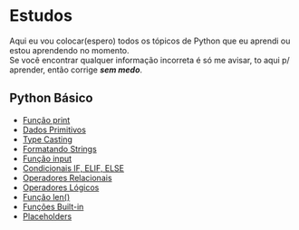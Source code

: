 # **Estudos**

Aqui eu vou colocar(espero) todos os tópicos de Python que eu aprendi ou estou aprendendo no momento.                              
Se você encontrar qualquer informação incorreta é só me avisar, to aqui p/ aprender, então corrige ***sem medo***. 
## 

## Python Básico
- [Função print](https://github.com/Marcelo-4ever/Estudo/blob/main/Estudos/print.md)
- [Dados Primitivos](https://github.com/Marcelo-4ever/Estudo/blob/main/Estudos/dados_primitivos.md)
- [Type Casting](https://github.com/Marcelo-4ever/Estudo/blob/main/Estudos/type_casting.md)
- [Formatando Strings](https://github.com/Marcelo-4ever/Estudo/blob/main/Estudos/formatando_strings.md)
- [Função input](https://github.com/Marcelo-4ever/Estudo/blob/main/Estudos/input.md)
- [Condicionais IF, ELIF, ELSE](https://github.com/Marcelo-4ever/Estudo/blob/main/Estudos/condicionais.md)
- [Operadores Relacionais](https://github.com/Marcelo-4ever/Estudo/blob/main/Estudos/operadores_relacionais.md)
- [Operadores Lógicos](https://github.com/Marcelo-4ever/Estudo/blob/main/Estudos/operadores_logicos.md)
- [Função len()](https://github.com/Marcelo-4ever/Estudo/blob/main/Estudos/funcao_len.md)
- [Funções Built-in](https://github.com/Marcelo-4ever/Estudo/blob/main/Estudos/builtin_functions.md)
- [Placeholders](https://github.com/Marcelo-4ever/Estudo/blob/main/Estudos/placeholders.md)
